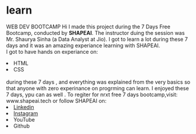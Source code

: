 # learn
WEB DEV BOOTCAMP
Hi I made this project during the 7 Days Free Bootcamp, conducted by <b>SHAPEAI</b>.
The instructor duing the session was Mr. Shaurya Sinha (a Data Analyst at Jio). I got to learn a lot during these 7 days and it was an amazing experiance learning with SHAPEAI.
<br> I got to have hands on experiance on:
<img src="https://codecondo.com/wp-content/uploads/2016/10/Available-tools.png" alt="">
<li>HTML</li>
<LI>CSS</LI>
<br>during these 7 days , and everything was explained from the very basics so that
anyone with zero  experinance on progrming can learn.
I enjoyed these 7 days, ypu can as well . To regiter for nrxt free 7 days bootcamp,visit:
www.shapeai.tech
or follow SHAPEAI on:
<li><a href="https://in.linkedin.com/company/shapeai">Linkedin</a></li> 
<li><a href="https://www.instagram.com/shape.ai/">Instagram</a></li>
<li><a href="https://www.youtube.com/channel/UCTUvDLTW9meuDXWcbmISPdA"></a>YouTube</li>
<li><a href="https//github.com/shapeai"></a>Github</li>

